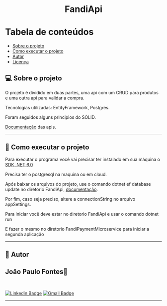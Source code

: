 <h1 align="center">FandiApi</h1>

Tabela de conteúdos
=================
<!--ts-->
   * [Sobre o projeto](#-sobre-o-projeto)
   * [Como executar o projeto](#-como-executar-o-projeto)
   * [Autor](#-autor)
   * [Licença](#-licença)
<!--te--> 
 
## 💻 Sobre o projeto

O projeto é dividido em duas partes, uma api com um CRUD para produtos e uma outra api para validar a compra.

Tecnologias utilizadas: EntityFramework, Postgres.

Foram seguidos alguns principios do SOLID.

[Documentação](https://documenter.getpostman.com/view/17392143/UVz1NXt4) das apis.

---

## 🚀 Como executar o projeto

Para executar o programa você vai precisar ter instalado em sua máquina o [SDK .NET 6.0](https://dotnet.microsoft.com/en-us/download/dotnet/6.0)

Precisa ter o postgresql na maquina ou em cloud.

Após baixar os arquivos do projeto, use o comando dotnet ef database update no diretorio FandiApi, [documentação](https://docs.microsoft.com/pt-br/ef/core/cli/dotnet). 

Por fim, caso seja preciso, altere a connectionString no arquivo appSettings.

Para iniciar você deve estar no diretorio FandiApi e usar o comando dotnet run

E fazer o mesmo no diretorio FandiPaymentMicroservice para iniciar a segunda aplicação

---

## 🦸 Autor
 <h2>João Paulo Fontes🚀</h2>
 <br />


[![Linkedin Badge](https://img.shields.io/badge/-João-blue?style=flat-square&logo=Linkedin&logoColor=white&link=https://www.linkedin.com/in/jo%C3%A3o-paulo-fontes-vasconcelos/)](https://www.linkedin.com/in/jo%C3%A3o-paulo-fontes-vasconcelos/) 
[![Gmail Badge](https://img.shields.io/badge/-vasconcelosjoao438@gmail.com-c14438?style=flat-square&logo=Gmail&logoColor=white&link=mailto:vasconcelosjoao438@gmail.com)](mailto:vasconcelosjoao438@gmail.com)

---
